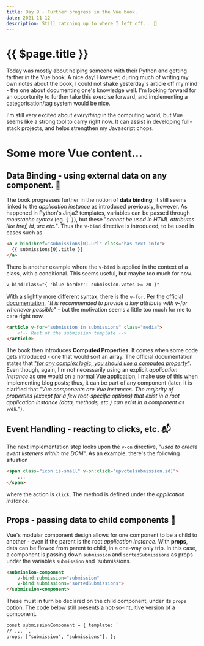 ```yaml
---
title: Day 9 - Further progress in the Vue book.
date: 2021-11-12
description: Still catching up to where I left off... 🌅
---
```


# {{ $page.title }}

Today was mostly about helping someone with their Python and getting farther in the Vue book. A nice day! However, during much of writing my own notes about the book, I could not shake yesterday's article off my mind - the one about documenting one's knowledge well. I'm looking forward for an opportunity to further take this exercise forward, and implementing a categorisation/tag system would be nice.

I'm still very excited about *everything* in the computing world, but Vue seems like a strong tool to carry right now. It can assist in developing full-stack projects, and helps strengthen my Javascript chops. 

# Some more Vue content...

## Data Binding - using external data on any component. 🏓

The book progresses further in the notion of **data binding**; it still seems linked to the *application instance* as introduced previously, however. As happened in Python's Jinja2 templates, variables can be passed through *moustache syntax* (eg. ``{ }``), but these "*cannot be used in HTML attributes like href, id, src etc.*". Thus the ``v-bind`` directive is introduced, to be used in cases such as 

```html
<a v-bind:href="submissions[0].url" class="has-text-info">
  {{ submissions[0].title }}
</a>
```

There is another example where the ``v-bind`` is applied in the context of a class, with a conditional. This seems useful, but maybe too much for now.

```html
v-bind:class="{ 'blue-border': submission.votes >= 20 }"
```

With a slightly more different syntax, there is the ``v-for``. [Per the official documentation](https://v3.vuejs.org/guide/list.html#maintaining-state), "*It is recommended to provide a key attribute with v-for whenever possible*" - but the motivation seems a little too much for me to care right now.

```html
<article v-for="submission in submissions" class="media">
	<!-- Rest of the submission template -->
</article>
```

The book then introduces **Computed Properties**. It comes when some code gets introduced - one that would sort an array. The official documentation states that ["*for any complex logic, you should use a computed property*"](https://vuejs.org/v2/guide/computed.html). Even though, again, I'm not necessarily using an explicit *application Instance* as one would on a normal Vue application, I make use of this when implementing blog posts; thus, it can be part of any component (later, it is clarified that "*Vue components are Vue instances. The majority of properties (except for a few root-specific options) that exist in a root application instance (data, methods, etc.) can exist in a component as well.*").

## Event Handling - reacting to clicks, etc. 📬

The next implementation step looks upon the ``v-on`` directive, "*used to create event listeners within the DOM*". As an example, there's the following situation

```html
<span class="icon is-small" v-on:click="upvote(submission.id)">
	...
</span>
```

where the action is `click`. The method is defined under the *application instance*. 

## Props - passing data to child components 🐣

Vue's modular component design allows for one component to be a child to another - even if the parent is the root *application instance*. With **props**, data can be flowed from parent to child, in a one-way only trip. In this case, a component is passing down `submission` and `sortedSubmissions` as props under the variables `submission` and `submissions.

```html
<submission-component
	v-bind:submission="submission"
	v-bind:submissions="sortedSubmissions"> 
</submission-component>
```

These must in turn be declared on the child component, under its `props` option. The code below still presents a not-so-intuitive version of a component.

```html
const submissionComponent = { template: `
// ... `,
props: ["submission", "submissions"], };
```
